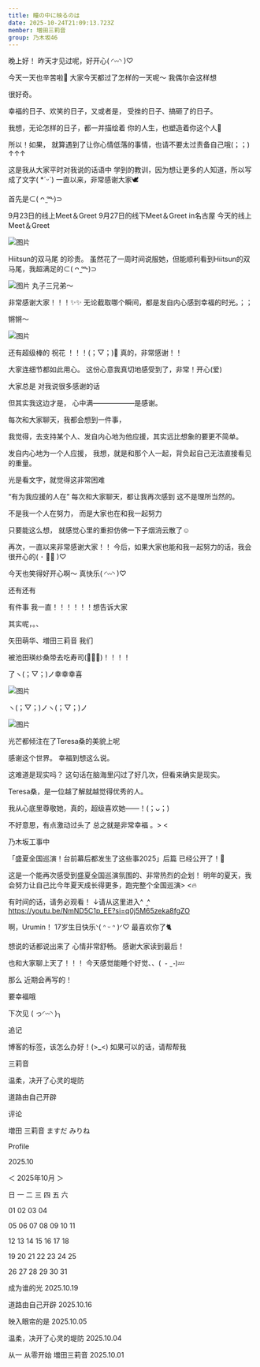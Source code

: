 ```yaml
---
title: 瞳の中に映るのは
date: 2025-10-24T21:09:13.723Z
member: 増田三莉音
group: 乃木坂46
---
```


晚上好！
昨天才见过呢，好开心( ◜︎︎𖥦◝ )♡


今天一天也辛苦啦🍵
大家今天都过了怎样的一天呢〜
我偶尔会这样想

很好奇。



幸福的日子、欢笑的日子，又或者是，
受挫的日子、搞砸了的日子。

我想，无论怎样的日子，都一并描绘着
你的人生，也塑造着你这个人🌱






所以！如果，
就算遇到了让你心情低落的事情，也请不要太过责备自己哦(；；)
↑↑↑

这是我从大家平时对我说的话语中
学到的教训，因为想让更多的人知道，所以写成了文字( *ˊᵕˋ)
一直以来，非常感谢大家🕊️



首先是⊂( ᴖ ̫ᖖ)⊃

9月23日的线上Meet＆Greet
9月27日的线下Meet＆Greet in名古屋
今天的线上Meet＆Greet


![图片](https://www.nogizaka46.com/files/46/diary/n46/MEMBER/moblog/202510/mobJIf4zz.jpg)

Hiitsun的双马尾
的珍贵。
虽然花了一周时间说服她，但能顺利看到Hiitsun的双马尾，我超满足的⊂( ᴖ ̫ᖖ)⊃



![图片](https://www.nogizaka46.com/files/46/diary/n46/MEMBER/moblog/202510/mob0X3udK.jpg)
丸子三兄弟〜


非常感谢大家！！！✨️✨️
无论截取哪个瞬间，都是发自内心感到幸福的时光。；；




锵锵〜

![图片](https://www.nogizaka46.com/files/46/diary/n46/MEMBER/moblog/202510/mobMh0Jmp.jpg)

还有超级棒的
祝花
！！！(；▽；)💐
真的，非常感谢！！

大家连细节都如此用心。
这份心意我真切地感受到了，非常！开心(爱)








大家总是
对我说很多感谢的话

但其实我这边才是，
心中满——————是感谢。




每次和大家聊天，我都会想到一件事，


我觉得，去支持某个人、发自内心地为他应援，其实远比想象的要更不简单。


发自内心地为一个人应援，
我想，就是和那个人一起，背负起自己无法直接看见的重量。

光是看文字，就觉得这非常困难



“有为我应援的人在”
每次和大家聊天，都让我再次感到
这不是理所当然的。


不是我一个人在努力，
而是大家也在和我一起努力

只要能这么想，
就感觉心里的重担仿佛一下子烟消云散了☺️



再次，一直以来非常感谢大家！！
今后，如果大家也能和我一起努力的话，我会很开心的( ･ ･̥ )♡




今天也笑得好开心啊〜
真快乐( ◜𖥦◝ )♡









还有还有

有件事
我一直！！！！！！想告诉大家



其实呢，。、

矢田萌华、増田三莉音 我们

被池田瑛纱桑带去吃寿司(🍣🍣🍣)！！！！

了ヽ(；▽；)ノ幸幸幸喜

![图片](https://www.nogizaka46.com/files/46/diary/n46/MEMBER/moblog/202510/mobs4W4vh.jpg)

ヽ(；▽；)ノヽ(；▽；)ノ

![图片](https://www.nogizaka46.com/files/46/diary/n46/MEMBER/moblog/202510/mobKsDu9Q.jpg)

光芒都倾注在了Teresa桑的美貌上呢


感谢这个世界。
幸福到想这么说。

这难道是现实吗？
这句话在脑海里闪过了好几次，但看来确实是现实。


Teresa桑，是一位越了解就越觉得优秀的人。

我从心底里尊敬她，真的，超级喜欢她——！(；ᴗ；)


不好意思，有点激动过头了
总之就是非常幸福 。> <






乃木坂工事中

「盛夏全国巡演！台前幕后都发生了这些事2025」后篇
已经公开了！🌴

这是一个能再次感受到盛夏全国巡演氛围的、非常热烈的企划！
明年的夏天，我会努力让自己比今年夏天成长得更多，跑完整个全国巡演> <🔥

有时间的话，请务必观看！
↓请从这里进入^  ̫^
https://youtu.be/NmND5C1p_EE?si=q0j5M65zeka8fgZO




啊，Urumin！
17岁生日快乐ᐠ( ᐢ ᵕ ᐢ )ᐟ♡
最喜欢你了🐈






想说的话都说出来了
心情非常舒畅。
感谢大家读到最后！

也和大家聊上天了！！！
今天感觉能睡个好觉、、(  ֊  ̫ ֊)💤



那么
近期会再写的！





要幸福哦

下次见 ( っ︎︎◜𖥦◝ )╮






追记

博客的标签，该怎么办好！(>_<)
如果可以的话，请帮帮我





三莉音







温柔，决开了心灵的堤防







道路由自己开辟




















评论

















増田 三莉音
ますだ みりね




Profile




















2025.10















＜
2025年10月
＞



日
一
二
三
四
五
六





01
02
03
04


05
06
07
08
09
10
11


12
13
14
15
16
17
18


19
20
21
22
23
24
25


26
27
28
29
30
31
























成为谁的光
2025.10.19





道路由自己开辟
2025.10.16





映入眼帘的是
2025.10.05





温柔，决开了心灵的堤防
2025.10.04





从一  从零开始    増田三莉音
2025.10.01